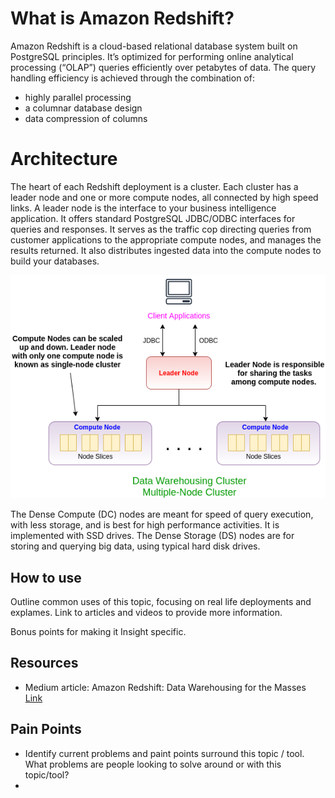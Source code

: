 # What is Amazon Redshift?
Amazon Redshift is a cloud-based relational database system built on PostgreSQL principles. It’s optimized for performing online analytical processing (“OLAP”) queries efficiently over petabytes of data. The query handling efficiency is achieved through the combination of:
- highly parallel processing
- a columnar database design
- data compression of columns

# Architecture
The heart of each Redshift deployment is a cluster. Each cluster has a leader node and one or more compute nodes, all connected by high speed links. A leader node is the interface to your business intelligence application. It offers standard PostgreSQL JDBC/ODBC interfaces for queries and responses. It serves as the traffic cop directing queries from customer applications to the appropriate compute nodes, and manages the results returned. It also distributes ingested data into the compute nodes to build your databases.

<p align="center"> <img src="assets/AmazonRedshift.png"> </p>

The Dense Compute (DC) nodes are meant for speed of query execution, with less storage, and is best for high performance activities. It is implemented with SSD drives. The Dense Storage (DS) nodes are for storing and querying big data, using typical hard disk drives.

## How to use 
Outline common uses of this topic, focusing on real life deployments and explames. Link to articles and videos to provide more information. 

Bonus points for making it Insight specific.


## Resources 
- Medium article: Amazon Redshift: Data Warehousing for the Masses [Link](https://medium.com/intermix-io/amazon-redshift-data-warehousing-for-the-masses-ea1642dc63ea)


## Pain Points 
- Identify current problems and paint points surround this topic / tool. What problems are people looking to solve around or with this topic/tool?
- 



